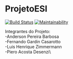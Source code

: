 # ProjetoESI

[![Build Status](https://travis-ci.com/Zimmerr/ProjetoESI.svg?branch=master)](https://travis-ci.com/Zimmerr/ProjetoESI)
[![Maintainability](https://api.codeclimate.com/v1/badges/002e6204c3ece91011a9/maintainability)](https://codeclimate.com/github/Zimmerr/ProjetoESI/maintainability)

Integrantes do Projeto:\
-Anderson Pereira Barbosa\
-Fernando Gardin Casarotto\
-Luis Henrique Zimmermann\
-Piero Acosta Desenzi\
